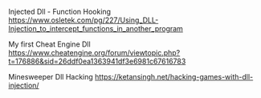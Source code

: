 
Injected Dll - Function Hooking 
https://www.osletek.com/pg/227/Using_DLL-Injection_to_intercept_functions_in_another_program

My first Cheat Engine Dll 
https://www.cheatengine.org/forum/viewtopic.php?t=176886&sid=26ddf0ea1363941df3e6981c67616783

Minesweeper Dll Hacking 
https://ketansingh.net/hacking-games-with-dll-injection/ 